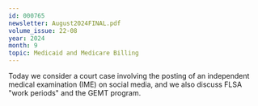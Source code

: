 ```yaml
---
id: 000765
newsletter: August2024FINAL.pdf
volume_issue: 22-08
year: 2024
month: 9
topic: Medicaid and Medicare Billing
---
```


Today we consider a court case involving the posting of an independent medical examination (IME) on social media, and we also discuss FLSA "work periods" and the GEMT program.